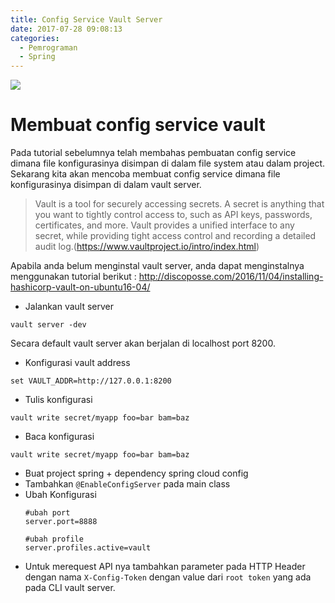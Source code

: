 ```yaml
---
title: Config Service Vault Server
date: 2017-07-28 09:08:13
categories:
  - Pemrograman
  - Spring
---
```


![](https://stocklogos-pd.s3.amazonaws.com/styles/logo-medium-alt/logos/image/1398937767-b70129ba6592929d32c0337c3eea2880.png?itok=NBZRaOhz)

# Membuat config service vault

Pada tutorial sebelumnya telah membahas pembuatan config service dimana file konfigurasinya disimpan di dalam file system atau dalam project. Sekarang kita akan mencoba membuat config service dimana file konfigurasinya disimpan di dalam vault server.

> Vault is a tool for securely accessing secrets. A secret is anything that you want to tightly control access to, such as API keys, passwords, certificates, and more. Vault provides a unified interface to any secret, while providing tight access control and recording a detailed audit log.(https://www.vaultproject.io/intro/index.html)

Apabila anda belum menginstal vault server, anda dapat menginstalnya menggunakan tutorial berikut : http://discoposse.com/2016/11/04/installing-hashicorp-vault-on-ubuntu16-04/

- Jalankan vault server
```
vault server -dev
```
Secara default vault server akan berjalan di localhost port 8200.

- Konfigurasi vault address
```
set VAULT_ADDR=http://127.0.0.1:8200
```

- Tulis konfigurasi
```
vault write secret/myapp foo=bar bam=baz
```

- Baca konfigurasi
```
vault write secret/myapp foo=bar bam=baz
```

- Buat project spring + dependency spring cloud config
- Tambahkan `@EnableConfigServer` pada main class
- Ubah Konfigurasi
  ```
  #ubah port
  server.port=8888

  #ubah profile
  server.profiles.active=vault
  ```
- Untuk merequest API nya tambahkan parameter pada HTTP Header dengan nama `X-Config-Token` dengan value dari `root token` yang ada pada CLI vault server.

